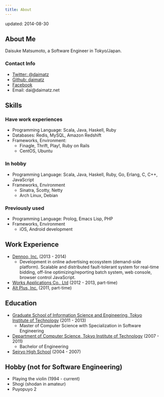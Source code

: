 ```yaml
---
title: About
---
```


updated: 2014-08-30

## About Me

Daisuke Matsumoto, a Software Engineer in Tokyo/Japan.

### Contact Info

- [Twitter: @daimatz](https://twitter.com/daimatz)
- [Github: daimatz](https://github.com/daimatz)
- [Facebook](https://www.facebook.com/daimatz)
- Email: &#x64;&#x61;&#x69;&#x40;&#x64;&#x61;&#x69;&#x6d;&#x61;&#x74;&#x7a;&#x2e;&#x6e;&#x65;&#x74;

## Skills

### Have work experiences

- Programming Language: Scala, Java, Haskell, Ruby
- Databases: Redis, MySQL, Amazon Redshift
- Frameworks, Environment:
    - Finagle, Thrift, Play!, Ruby on Rails
    - CentOS, Ubuntu

### In hobby

- Programming Language: Scala, Java, Haskell, Ruby, Go, Erlang, C, C++,
  JavaScript
- Frameworks, Environment
    - Sinatra, Scotty, Netty
    - Arch Linux, Debian

### Previously used

- Programming Language: Prolog, Emacs Lisp, PHP
- Frameworks, Environment
    - iOS, Android development

## Work Experience

- [Dennoo, Inc.](http://dennoo.com/) (2013 - 2014)
    - Development in online advertising ecosystem (demand-side platform).
      Scalable and distributed fault-tolerant system for real-time bidding,
      off-line optimizing/reporting batch system,
      web console,
      browser control JavaScript.
- [Works Applications Co., Ltd](http://www.worksap.co.jp/)
  (2012 - 2013, part-time)
- [Alt Plus, Inc.](http://www.altplus.co.jp/) (2011, part-time)

## Education

- [Graduate School of Information Science and Engineering,
  Tokyo Institute of Technology](http://www.cs.titech.ac.jp/) (2011 - 2013)
    - Master of Computer Science with Specialization in Software Engineering
- [Department of Computer Science,
  Tokyo Institute of Technology](http://www.cs.titech.ac.jp/~csu/) (2007 - 2011)
    - Bachelor of Engineering
- [Seiryo High School](http://www.seiryo-hs.jp/) (2004 - 2007)

## Hobby (not for Software Engineering)

- Playing the violin (1994 - current)
- Shogi (shodan in amateur)
- Puyopuyo 2
